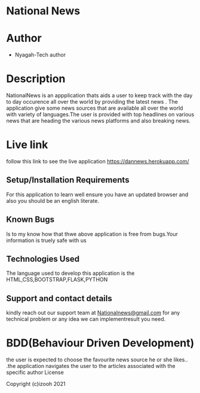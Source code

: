 # National News
# Author
* Nyagah-Tech author

# Description

NationalNews is an appplication thats aids a user to keep track with the day to day occurence all over the world by providing the latest news . The application give some news sources that are available all over the world with variety of languages.The user is provided with top headlines on various news that are heading the various news platforms and also breaking news. 
# Live link
follow this link to see the live application https://dannews.herokuapp.com/


## Setup/Installation Requirements

For this application to learn well ensure you have an updated browser and also you should be an english literate.
## Known Bugs

Is to my know how that thwe above application is free from bugs.Your information is truely safe with us

## Technologies Used

The language used to develop this application is the HTML,CSS,BOOTSTRAP,FLASK,PYTHON

## Support and contact details

kindly reach out our support team at Nationalnews@gmail.com for any technical problem or any idea we can implementresult you need.

# BDD(Behaviour Driven Development)

the user is expected to choose the favourite news source he or she likes.. .the application navigates the user to the articles associated with the specific author
License

Copyright (c)izooh 2021
